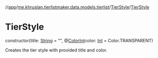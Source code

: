 //[app](../../../index.md)/[me.khruslan.tierlistmaker.data.models.tierlist](../index.md)/[TierStyle](index.md)/[TierStyle](-tier-style.md)

# TierStyle

constructor(title: [String](https://kotlinlang.org/api/latest/jvm/stdlib/kotlin/-string/index.html) = &quot;&quot;, @[ColorInt](https://developer.android.com/reference/kotlin/androidx/annotation/ColorInt.html)color: [Int](https://kotlinlang.org/api/latest/jvm/stdlib/kotlin/-int/index.html) = Color.TRANSPARENT)

Creates the tier style with provided title and color.
